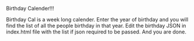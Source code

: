 Birthday Calender!!!

Birthday Cal is a week long calender.
Enter the year of birthday and you will find the list of all the people birthday in that year.
Edit the birthday JSON in index.html file with the list if json required to be passed.
And you are done.
